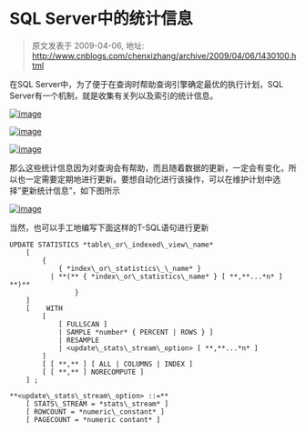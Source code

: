 # SQL Server中的统计信息 
> 原文发表于 2009-04-06, 地址: http://www.cnblogs.com/chenxizhang/archive/2009/04/06/1430100.html 


在SQL Server中，为了便于在查询时帮助查询引擎确定最优的执行计划，SQL Server有一个机制，就是收集有关列以及索引的统计信息。

 [![image](http://www.cnblogs.com/images/cnblogs_com/chenxizhang/WindowsLiveWriter/SQLServer_7EB1/image_thumb_2.png "image")](http://www.cnblogs.com/images/cnblogs_com/chenxizhang/WindowsLiveWriter/SQLServer_7EB1/image_6.png) 

 [![image](http://www.cnblogs.com/images/cnblogs_com/chenxizhang/WindowsLiveWriter/SQLServer_7EB1/image_thumb.png "image")](http://www.cnblogs.com/images/cnblogs_com/chenxizhang/WindowsLiveWriter/SQLServer_7EB1/image_2.png) 

 [![image](http://www.cnblogs.com/images/cnblogs_com/chenxizhang/WindowsLiveWriter/SQLServer_7EB1/image_thumb_1.png "image")](http://www.cnblogs.com/images/cnblogs_com/chenxizhang/WindowsLiveWriter/SQLServer_7EB1/image_4.png) 

 那么这些统计信息因为对查询会有帮助，而且随着数据的更新，一定会有变化，所以也一定需要定期地进行更新。要想自动化进行该操作，可以在维护计划中选择”更新统计信息”，如下图所示

 [![image](http://www.cnblogs.com/images/cnblogs_com/chenxizhang/WindowsLiveWriter/SQLServer_7EB1/image_thumb_3.png "image")](http://www.cnblogs.com/images/cnblogs_com/chenxizhang/WindowsLiveWriter/SQLServer_7EB1/image_8.png) 

 当然，也可以手工地编写下面这样的T-SQL语句进行更新


```
UPDATE STATISTICS *table\_or\_indexed\_view\_name* 
    [ 
        { 
            { *index\_or\_statistics\_\_name* }
          | **(** { *index\_or\_statistics\_name* } [ **,**...*n* ] **)** 
                }
    ] 
    [    WITH 
        [ 
            [ FULLSCAN ] 
            | SAMPLE *number* { PERCENT | ROWS } ] 
            | RESAMPLE 
            | <update\_stats\_stream\_option> [ **,**...*n* ]
        ] 
        [ [ **,** ] [ ALL | COLUMNS | INDEX ] 
        [ [ **,** ] NORECOMPUTE ] 
    ] ;

**<update\_stats\_stream\_option> ::=**
    [ STATS\_STREAM = *stats\_stream* ]
    [ ROWCOUNT = *numeric\_constant* ]
    [ PAGECOUNT = *numeric contant* ]
```
